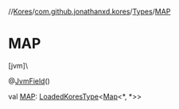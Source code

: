 //[Kores](../../../index.md)/[com.github.jonathanxd.kores](../index.md)/[Types](index.md)/[MAP](-m-a-p.md)

# MAP

[jvm]\

@[JvmField](https://kotlinlang.org/api/latest/jvm/stdlib/kotlin.jvm/-jvm-field/index.html)()

val [MAP](-m-a-p.md): [LoadedKoresType](../../com.github.jonathanxd.kores.type/-loaded-kores-type/index.md)<[Map](https://kotlinlang.org/api/latest/jvm/stdlib/kotlin.collections/-map/index.html)<*, *>>
